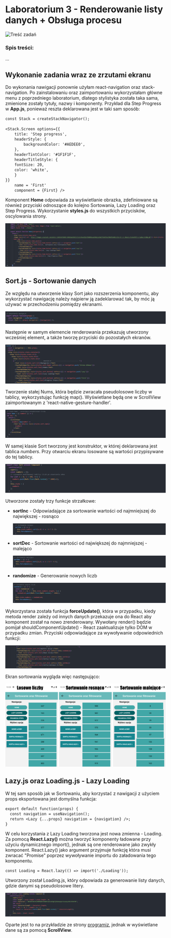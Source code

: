 # Laboratorium 3 - Renderowanie listy danych + Obsługa procesu

![Treść zadań](https://i.imgur.com/oCFsHdj.png)

### Spis treści:

...

## Wykonanie zadania wraz ze zrzutami ekranu

Do wykonania nawigacji ponownie użyłam react-navigation oraz stack-navigation. Po zainstalowaniu oraz zaimportowaniu wykorzystałam główne menu z poprzedniego laboratorium, dlatego stylistyka została taka sama, zmienione zostały tytuły, nazwy i komponenty. Przykład dla Step Progress  w **App.js**, ponieważ reszta deklarowana jest w taki sam sposób:

```
const Stack = createStackNavigator();

<Stack.Screen options={{
    title: 'Step progress',
    headerStyle: {
    	backgroundColor: '#AEDEE0',
    },
	headerTintColor: '#1F1F1F',
	headerTitleStyle: {
	fontSize: 20,
	color: 'white',
	}
}} 
	name = 'First' 
	component = {First} />
```

Komponent **Home** odpowiada za wyświetlanie obrazka, zdefiniowane są również przyciski odnoszące do kolejno Sortowania, Lazy Loading oraz Step Progress. Wykorzystanie **styles.js** do wszystkich przycisków, oscylowania strony.

![1](https://raw.githubusercontent.com/jagodalewandowska/aplikacje-mobilne-lewandowska-185ic/master/Lab3/screenshots/1.png)

## Sort.js - Sortowanie danych

Ze względu na utworzenie klasy Sort jako rozszerzenia komponentu, aby wykorzystać nawigację należy najpierw ją zadeklarować tak, by móc ją używać w przechodzeniu pomiędzy ekranami.

![image-20210415100229743](https://raw.githubusercontent.com/jagodalewandowska/aplikacje-mobilne-lewandowska-185ic/master/Lab3/screenshots/2.png)

Następnie w samym elemencie renderowania przekazuję utworzony wcześniej element, a także tworzę przyciski do pozostałych ekranów.

![image-20210415100343339](https://raw.githubusercontent.com/jagodalewandowska/aplikacje-mobilne-lewandowska-185ic/master/Lab3/screenshots/3.png)

Tworzenie stałej Nums, która będzie zwracała pseudolosowe liczby w tablicy, wykorzystując funkcję map(). Wyświetlane będą one w ScrollView zaimportowanym z 'react-native-gesture-handler'.

![image-20210415100616666](https://raw.githubusercontent.com/jagodalewandowska/aplikacje-mobilne-lewandowska-185ic/master/Lab3/screenshots/4.png)

W samej klasie Sort tworzony jest konstruktor, w której deklarowana jest tablica *numbers*. Przy otwarciu ekranu losowane są wartości przypisywane do tej tablicy.

![image-20210415101003422](https://raw.githubusercontent.com/jagodalewandowska/aplikacje-mobilne-lewandowska-185ic/master/Lab3/screenshots/5.png)

Utworzone zostały trzy funkcje strzałkowe:

- **sortInc** - Odpowiadające za sortowanie wartości od najmniejszej do największej - rosnąco

  ![image-20210415101231332](https://raw.githubusercontent.com/jagodalewandowska/aplikacje-mobilne-lewandowska-185ic/master/Lab3/screenshots/6.png)

- **sortDec** - Sortowanie wartości od największej do najmniejszej - malejąco

  ![image-20210415101320837](https://raw.githubusercontent.com/jagodalewandowska/aplikacje-mobilne-lewandowska-185ic/master/Lab3/screenshots/7.png)

- **randomize** - Generowanie nowych liczb

  ![image-20210415101334871](https://raw.githubusercontent.com/jagodalewandowska/aplikacje-mobilne-lewandowska-185ic/master/Lab3/screenshots/8.png)

Wykorzystana została funkcja **forceUpdate()**, która w przypadku, kiedy metoda render zależy od innych danych przekazuje ona do React aby komponent został na nowo zrenderowany. Wywołany render() będzie pomijał shouldComponentUpdate() -  React zaaktualizuje tylko DOM w przypadku zmian. Przyciski odpowiadające za wywoływanie odpowiednich funkcji:

![image-20210415102212761](https://raw.githubusercontent.com/jagodalewandowska/aplikacje-mobilne-lewandowska-185ic/master/Lab3/screenshots/9.png)

Ekran sortowania wygląda więc następująco:

![image-20210415103630933](https://raw.githubusercontent.com/jagodalewandowska/aplikacje-mobilne-lewandowska-185ic/master/Lab3/screenshots/10.png)

## Lazy.js oraz Loading.js - Lazy Loading

W tej sam sposób jak w Sortowaniu, aby korzystać z nawigacji z użyciem props eksportowana jest domyślna funkcja:

```
export default function(props) {
  const navigation = useNavigation();
  return <Lazy {...props} navigation = {navigation} />;
}
```

W celu korzystania z Lazy Loading tworzona jest nowa zmienna - Loading. Za pomocą **React.Lazy()** można tworzyć komponenty ładowane przy użyciu dynamicznego import(), jednak są one renderowane jako zwykły komponent. React.Lazy() jako argument przyjmuje funkcję która musi zwracać "Promise" poprzez wywoływanie importu do załadowania tego komponentu.

```
const Loading = React.lazy(() => import('./Loading'));
```

Utworzony został Loading.js, który odpowiada za generowanie listy danych, gdzie danymi są pseudolosowe litery.

![image-20210415104435868](https://raw.githubusercontent.com/jagodalewandowska/aplikacje-mobilne-lewandowska-185ic/master/Lab3/screenshots/11.png)

Oparte jest to na przykładzie ze strony [programiz](https://www.programiz.com/javascript/examples/generate-random-strings), jednak w wyświetlane dane są za pomocą **ScrollView**.

